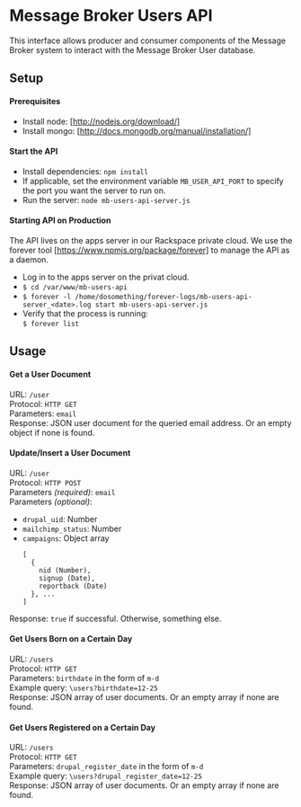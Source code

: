 # Message Broker Users API

This interface allows producer and consumer components of the Message Broker system to interact with the Message Broker User database.

## Setup
#### Prerequisites
- Install node: [http://nodejs.org/download/]
- Install mongo: [http://docs.mongodb.org/manual/installation/]

#### Start the API
- Install dependencies: `npm install`
- If applicable, set the environment variable `MB_USER_API_PORT` to specify the port you want the server to run on.
- Run the server: `node mb-users-api-server.js`

#### Starting API on Production
The API lives on the apps server in our Rackspace private cloud. We use the forever tool [https://www.npmjs.org/package/forever] to manage the API as a daemon.
- Log in to the apps server on the privat cloud.
- `$ cd /var/www/mb-users-api`
- `$ forever -l /home/dosomething/forever-logs/mb-users-api-server_<date>.log start mb-users-api-server.js`
- Verify that the process is running:  
  `$ forever list`

## Usage
#### Get a User Document
URL: `/user`  
Protocol: `HTTP GET`  
Parameters: `email`  
Response: JSON user document for the queried email address. Or an empty object if none is found.

#### Update/Insert a User Document
URL: `/user`  
Protocol: `HTTP POST`  
Parameters _(required)_: `email`  
Parameters _(optional)_:  
- `drupal_uid`: Number  
- `mailchimp_status`: Number  
- `campaigns`: Object array  
  ```
  [  
    {  
      nid (Number),  
      signup (Date),  
      reportback (Date)  
    }, ...  
  ]
  ```  
Response: `true` if successful. Otherwise, something else.

#### Get Users Born on a Certain Day
URL: `/users`  
Protocol: `HTTP GET`  
Parameters: `birthdate` in the form of `m-d`  
Example query: `\users?birthdate=12-25`  
Response: JSON array of user documents. Or an empty array if none are found.

#### Get Users Registered on a Certain Day
URL: `/users`  
Protocol: `HTTP GET`  
Parameters: `drupal_register_date` in the form of `m-d`  
Example query: `\users?drupal_register_date=12-25`  
Response: JSON array of user documents. Or an empty array if none are found.